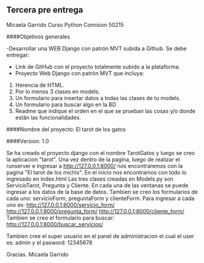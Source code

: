 ## Tercera pre entrega 
Micaela Garrido
Curso Python
Comision 50215

####Objetivos generales

-Desarrollar una WEB Django con patrón MVT subida a Github.
Se debe entregar:

-   Link de GitHub con el proyecto totalmente subido a la plataforma.
-  Proyecto Web Django con patrón MVT que incluya:
1. Herencia de HTML.
2.  Por lo menos 3 clases en models.
3.  Un formulario para insertar datos a todas las clases de tu models.
4.  Un formulario para buscar algo en la BD
5.  Readme que indique el orden en el que se prueban las cosas y/o donde están las funcionalidades.

####Nombre del proyecto:
El tarot de los gatos

####Version:
1.0

Se ha creado el proyecto django con el nombre TarotGatos y luego se creo la aplicacion "tarot".
Una vez dentro de la pagina, luego de realizar el runserver e ingresar a  http://127.0.0.1:8000/
nos encontraremos con la pagina "El tarot de los michis".
En el inicio nos encontramos con todo lo ingresado en index.html
Las tres clases creadas en Models.py son ServicioTarot, Pregunta y Cliente.
En cada una de las ventanas se puede ingresar a los datos de la base de datos. Tambien se creo los
formularios de cada uno: servicioForm, preguntaForm y clienteForm.
Para ingresar a cada uno es:
http://127.0.0.1:8000/servicio_form/
http://127.0.0.1:8000/pregunta_form/
http://127.0.0.1:8000/cliente_form/
Tambien se creo el formulario para buscar:
http://127.0.0.1:8000/buscar_servicios/

Tambien cree el super usuario en el panel de administracion el cual el user es: admin y el pasword: 12345678

Gracias.
Micaela Garrido
